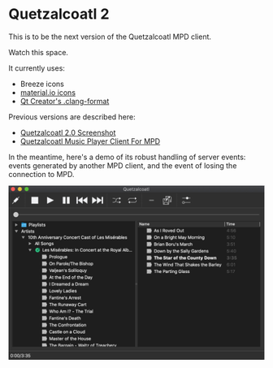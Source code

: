 # Quetzalcoatl 2

This is to be the next version of the Quetzalcoatl MPD client.

Watch this space.

It currently uses:

* Breeze icons
* [material.io icons](https://material.io/)
* [Qt Creator's .clang-format](https://github.com/qt-creator/qt-creator/blob/master/.clang-format)

Previous versions are described here:

* [Quetzalcoatl 2.0 Screenshot](http://duganchen.ca/quetzalcoatl-2-0-screenshot/)
* [Quetzalcoatl Music Player Client For MPD](https://duganchen.ca/project/software-development/quetzalcoatl-mpd-client/)

In the meantime, here's a demo of its robust handling of server events: events generated by another MPD client, and the event of losing the connection to MPD.

![Dark Mode](screenshots/dark_mode.jpg)


